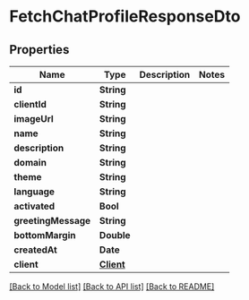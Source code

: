 # FetchChatProfileResponseDto

## Properties
Name | Type | Description | Notes
------------ | ------------- | ------------- | -------------
**id** | **String** |  | 
**clientId** | **String** |  | 
**imageUrl** | **String** |  | 
**name** | **String** |  | 
**description** | **String** |  | 
**domain** | **String** |  | 
**theme** | **String** |  | 
**language** | **String** |  | 
**activated** | **Bool** |  | 
**greetingMessage** | **String** |  | 
**bottomMargin** | **Double** |  | 
**createdAt** | **Date** |  | 
**client** | [**Client**](Client.md) |  | 

[[Back to Model list]](../README.md#documentation-for-models) [[Back to API list]](../README.md#documentation-for-api-endpoints) [[Back to README]](../README.md)


